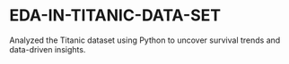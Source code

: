 # EDA-IN-TITANIC-DATA-SET
Analyzed the Titanic dataset using Python to uncover survival trends and data-driven insights.
